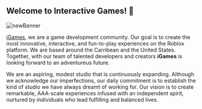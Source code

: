 ## Welcome to Interactive Games! 👋
![newBanner](https://github.com/iGames-gg/.github/assets/95576295/fd4ef123-0172-4f86-a935-4e7f203a0a79)

[iGames](https://interactivegames.xyz), we are a game development community. Our goal is to create the most innovative, interactive, and fun-to-play experiences on the Roblox platform. We are based around the Carribean and the United States. Together, with our team of talented developers and creators **iGames** is looking forward to an adventureus future.

We are an aspiring, modest studio that is continuously expanding. Although we acknowledge our imperfections, our daily commitment is to establish the kind of studio we have always dreamt of working for. Our vision is to create remarkable, AAA-scale experiences infused with an independent spirit, nurtured by individuals who lead fulfilling and balanced lives.
<!--

**Here are some ideas to get you started:**

🙋‍♀️ A short introduction - what is your organization all about?
🌈 Contribution guidelines - how can the community get involved?
👩‍💻 Useful resources - where can the community find your docs? Is there anything else the community should know?
🍿 Fun facts - what does your team eat for breakfast?
🧙 Remember, you can do mighty things with the power of [Markdown](https://docs.github.com/github/writing-on-github/getting-started-with-writing-and-formatting-on-github/basic-writing-and-formatting-syntax)
-->
